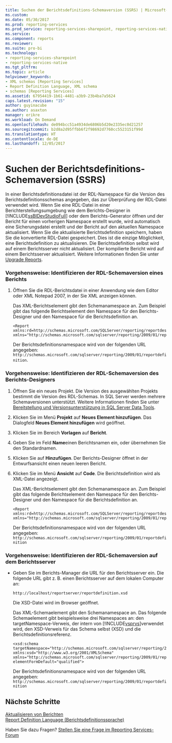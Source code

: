 ```yaml
---
title: Suchen der Berichtsdefinitions-Schemaversion (SSRS) | Microsoft-Dokumentation
ms.custom: 
ms.date: 05/30/2017
ms.prod: reporting-services
ms.prod_service: reporting-services-sharepoint, reporting-services-native
ms.service: 
ms.component: reports
ms.reviewer: 
ms.suite: pro-bi
ms.technology:
- reporting-services-sharepoint
- reporting-services-native
ms.tgt_pltfrm: 
ms.topic: article
helpviewer_keywords:
- XML schemas [Reporting Services]
- Report Definition Language, XML schema
- schemas [Reporting Services]
ms.assetid: 67954419-1b61-4481-a3b9-23b4ba7a5624
caps.latest.revision: "15"
author: guyinacube
ms.author: asaxton
manager: erikre
ms.workload: On Demand
ms.openlocfilehash: de094bcc51a4934de6806b5d20e2335ec0d21257
ms.sourcegitcommit: b2d8a2d95ffbb6f2f98692d7760cc5523151f99d
ms.translationtype: HT
ms.contentlocale: de-DE
ms.lasthandoff: 12/05/2017
---
```

# <a name="find-the-report-definition-schema-version-ssrs"></a>Suchen der Berichtsdefinitions-Schemaversion (SSRS)

In einer Berichtsdefinitionsdatei ist der RDL-Namespace für die Version des Berichtsdefinitionsschemas angegeben, das zur Überprüfung der RDL-Datei verwendet wird. Wenn Sie eine RDL-Datei in einer Berichterstellungsumgebung wie dem Berichts-Designer in [!INCLUDE[ssBIDevStudioFull](../../includes/ssbidevstudiofull-md.md)] oder dem Berichts-Generator öffnen und der Bericht für einen vorherigen Namespace erstellt wurde, wird automatisch eine Sicherungsdatei erstellt und der Bericht auf den aktuellen Namespace aktualisiert. Wenn Sie die aktualisierte Berichtsdefinition speichern, haben Sie die konvertierte RDL-Datei gespeichert. Dies ist die einzige Möglichkeit, eine Berichtsdefinition zu aktualisieren. Die Berichtsdefinition selbst wird auf einem Berichtsserver nicht aktualisiert. Der kompilierte Bericht wird auf einem Berichtsserver aktualisiert. Weitere Informationen finden Sie unter [Upgrade Reports](../../reporting-services/install-windows/upgrade-reports.md).  
  
### <a name="how-to-identify-the-rdl-schema-version-of-a-report"></a>Vorgehensweise: Identifizieren der RDL-Schemaversion eines Berichts  
  
1.  Öffnen Sie die RDL-Berichtsdatei in einer Anwendung wie dem Editor oder XML Notepad 2007, in der Sie XML anzeigen können.  
  
     Das XML-Berichtselement gibt den Schemanamespace an. Zum Beispiel gibt das folgende Berichtselement den Namespace für den Berichts-Designer und den Namespace für die Berichtsdefinition an.  
  
    ```  
    <Report xmlns:rd=http://schemas.microsoft.com/SQLServer/reporting/reportdesigner   
    xmlns="http://schemas.microsoft.com/sqlserver/reporting/2009/01/reportdefinition">  
    ```  
  
     Der Berichtsdefinitionsnamespace wird von der folgenden URL angegeben: `http://schemas.microsoft.com/sqlserver/reporting/2009/01/reportdefinition`.  
  
### <a name="how-to-identify-the-rdl-schema-version-of-report-designer"></a>Vorgehensweise: Identifizieren der RDL-Schemaversion des Berichts-Designers  
  
1.  Öffnen Sie ein neues Projekt. Die Version des ausgewählten Projekts bestimmt die Version des RDL-Schemas. In SQL Server werden mehrere Schemaversionen unterstützt. Weitere Informationen finden Sie unter [Bereitstellung und Versionsunterstützung in SQL Server Data Tools](../../reporting-services/tools/deployment-and-version-support-in-sql-server-data-tools-ssrs.md).  
  
2.  Klicken Sie im Menü **Projekt** auf **Neues Element hinzufügen**. Das Dialogfeld **Neues Element hinzufügen** wird geöffnet.  
  
3.  Klicken Sie im Bereich **Vorlagen** auf **Bericht**.  
  
4.  Geben Sie im Feld **Name**einen Berichtsnamen ein, oder übernehmen Sie den Standardnamen.  
  
5.  Klicken Sie auf **Hinzufügen**. Der Berichts-Designer öffnet in der Entwurfsansicht einen neuen leeren Bericht.  
  
6.  Klicken Sie im Menü **Ansicht** auf **Code**. Die Berichtsdefinition wird als XML-Datei angezeigt.  
  
     Das XML-Berichtselement gibt den Schemanamespace an. Zum Beispiel gibt das folgende Berichtselement den Namespace für den Berichts-Designer und den Namespace für die Berichtsdefinition an.  
  
    ```  
    <Report xmlns:rd=http://schemas.microsoft.com/SQLServer/reporting/reportdesigner  
    xmlns="http://schemas.microsoft.com/sqlserver/reporting/2009/01/reportdefinition">  
    ```  
  
     Der Berichtsdefinitionsnamespace wird von der folgenden URL angegeben: `http://schemas.microsoft.com/sqlserver/reporting/2009/01/reportdefinition`  
  
### <a name="how-to-identify-the-rdl-schema-version-on-the-report-server"></a>Vorgehensweise: Identifizieren der RDL-Schemaversion auf dem Berichtsserver  
  
-   Geben Sie im Berichts-Manager die URL für den Berichtsserver ein. Die folgende URL gibt z. B. einen Berichtsserver auf dem lokalen Computer an:  
  
     `http://localhost/reportserver/reportdefinition.xsd`  
  
     Die XSD-Datei wird im Browser geöffnet.  
  
     Das XML-Schemaelement gibt den Schemanamespace an. Das folgende Schemaelement gibt beispielsweise drei Namespaces an: den targetNamespace-Verweis, der intern von [!INCLUDE[vsprvs](../../includes/vsprvs-md.md)]verwendet wird, den XSD-Verweis für das Schema selbst (XSD) und die Berichtsdefinitionsreferenz.  
  
    ```  
    <xsd:schema   
    targetNamespace="http://schemas.microsoft.com/sqlserver/reporting/2009/01/reportdefinition"   
    xmlns:xsd="http://www.w3.org/2001/XMLSchema"   
    xmlns="http://schemas.microsoft.com/sqlserver/reporting/2009/01/reportdefinition"   
    elementFormDefault="qualified">  
    ```  
  
     Der Berichtsdefinitionsnamespace wird von der folgenden URL angegeben: `http://schemas.microsoft.com/sqlserver/reporting/2009/01/reportdefinition`  

## <a name="next-steps"></a>Nächste Schritte

[Aktualisieren von Berichten](../../reporting-services/install-windows/upgrade-reports.md)   
[Report Definition Language (Berichtsdefinitionssprache)](../../reporting-services/reports/report-definition-language-ssrs.md)  

Haben Sie dazu Fragen? [Stellen Sie eine Frage im Reporting Services-Forum](http://go.microsoft.com/fwlink/?LinkId=620231)
